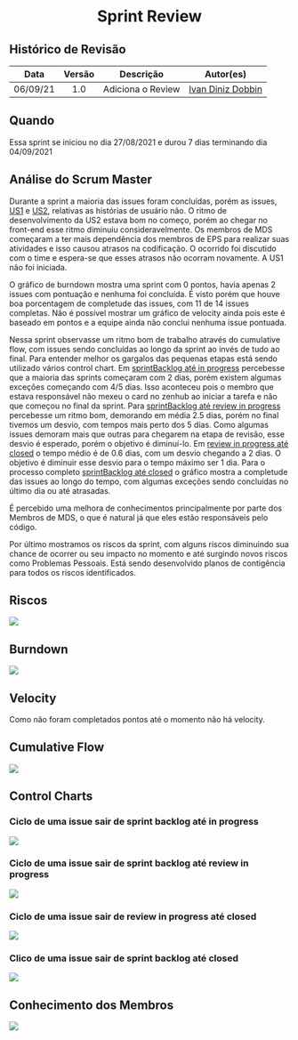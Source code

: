 <h1 style="text-align: center">Sprint Review</h1>

## Histórico de Revisão
| Data | Versão | Descrição | Autor(es)|
|:----:|:------:|:---------:|:--------:|
| 06/09/21 | 1.0 | Adiciona o Review | [Ivan Diniz Dobbin](https://github.com/darmsDD) |

## Quando
Essa sprint se iniciou no dia 27/08/2021 e durou 7 dias terminando dia 04/09/2021 

## Análise do Scrum Master

Durante a sprint a maioria das issues foram concluídas, porém as issues, [US1](https://github.com/fga-eps-mds/2021.1-PC-GO1/issues/39) e [US2](https://github.com/fga-eps-mds/2021.1-PC-GO1/issues/65), relativas as histórias de usuário não. O ritmo de desenvolvimento da US2 estava bom no começo, porém ao chegar no front-end esse ritmo diminuiu consideravelmente. Os membros de MDS começaram a ter mais dependência dos membros de EPS para realizar suas atividades e isso causou atrasos na codificação. O ocorrido foi discutido com o time e espera-se que esses atrasos não ocorram novamente. A US1 não foi iniciada.

O gráfico de burndown mostra uma sprint com 0 pontos, havia apenas 2 issues com pontuação e nenhuma foi concluída.
É visto porém que houve boa porcentagem de completude das issues, com 11 de 14 issues completas. Não é possível mostrar um gráfico de velocity ainda pois este é baseado em pontos e a equipe ainda não conclui nenhuma issue pontuada.

Nessa sprint observasse um ritmo bom de trabalho através do cumulative flow, com issues sendo concluídas ao longo da sprint ao invés de tudo ao final. Para entender melhor os gargalos das pequenas etapas está sendo utilizado vários control chart. Em [sprintBacklog até in progress](#ciclo-de-uma-issue-sair-de-sprint-backlog-ate-in-progress) percebesse que a maioria das sprints começaram com 2 dias, porém existem algumas exceções começando com 4/5 dias. Isso aconteceu pois o membro que estava responsável não mexeu o card no zenhub ao iniciar a tarefa e não que começou no final da sprint. Para [sprintBacklog até review in progress](#ciclo-de-uma-issue-sair-de-sprint-backlog-ate-review-in-progress) percebesse um ritmo bom, demorando em média 2.5 dias, porém no final tivemos um desvio, com tempos mais perto dos 5 dias. Como algumas issues demoram mais que outras para chegarem na etapa de revisão, esse desvio é esperado, porém o objetivo é diminuí-lo. Em [review in progress até closed](/#ciclo-de-uma-issue-sair-de-review-in-progress-ate-closed) o tempo médio é de 0.6 dias, com um desvio chegando a 2 dias. O objetivo é diminuir esse desvio para o tempo máximo ser 1 dia.
Para o processo completo  [sprintBacklog até closed](#clico-de-uma-issue-sair-de-sprint-backlog-ate-closed) o gráfico mostra a completude das issues ao longo do tempo, com algumas exceções sendo concluídas no último dia ou até atrasadas.

É percebido uma melhora de conhecimentos principalmente por parte dos Membros de MDS, o que é natural já que eles estão responsáveis pelo código.

Por último mostramos os riscos da sprint, com alguns riscos diminuindo sua chance de ocorrer ou seu impacto no momento e até surgindo novos riscos como Problemas Pessoais. Está sendo desenvolvido planos de contigência para todos os riscos identificados.


## Riscos

[![](graficoRiscos.png)](graficoRiscos.png)

## Burndown
[![](burndown.png)](burndown.png)

## Velocity
Como não foram completados pontos até o momento não há velocity.

## Cumulative Flow
[![](cumulativeFlow.png)](cumulativeFlow.png)

## Control Charts

### Ciclo de uma issue sair de sprint backlog até in progress
[![](SprintBacklog_InProgress.png)](SprintBacklog_InProgress.png)


### Ciclo de uma issue sair de sprint backlog até review in progress
[![](sprintBacklog_ReviewInProgress.png)](sprintBacklog_ReviewInProgress.png)


### Ciclo de uma issue sair de review in progress até closed
[![](ReviewInProgress_Closed.png)](ReviewInProgress_Closed.png)


### Clico de uma issue sair de sprint backlog até closed
[![](sprintBacklog_Closed.png)](sprintBacklog_Closed.png)

## Conhecimento dos Membros
[![](graficoMelhoria.png)](graficoMelhoria.png)




